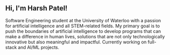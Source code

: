 ## Hi, I'm Harsh Patel!

Software Engineering student at the University of Waterloo with a passion for artificial intelligence and all STEM-related fields. 
My primary goal is to push the boundaries of artificial intelligence to develop programs that can make a difference in human lives, solutions that are not only technologically innovative but also meaningful and impactful. 
Currently working on full-stack and AI/ML projects.

